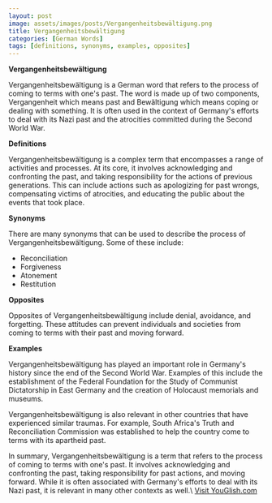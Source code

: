 ```yaml
---
layout: post
image: assets/images/posts/Vergangenheitsbewältigung.png
title: Vergangenheitsbewältigung
categories: [German Words]
tags: [definitions, synonyms, examples, opposites]
---
```

**Vergangenheitsbewältigung**

Vergangenheitsbewältigung is a German word that refers to the process of coming to terms with one's past. The word is made up of two components, Vergangenheit which means past and Bewältigung which means coping or dealing with something. It is often used in the context of Germany's efforts to deal with its Nazi past and the atrocities committed during the Second World War.

**Definitions**

Vergangenheitsbewältigung is a complex term that encompasses a range of activities and processes. At its core, it involves acknowledging and confronting the past, and taking responsibility for the actions of previous generations. This can include actions such as apologizing for past wrongs, compensating victims of atrocities, and educating the public about the events that took place.

**Synonyms**

There are many synonyms that can be used to describe the process of Vergangenheitsbewältigung. Some of these include:

- Reconciliation
- Forgiveness
- Atonement
- Restitution

**Opposites**

Opposites of Vergangenheitsbewältigung include denial, avoidance, and forgetting. These attitudes can prevent individuals and societies from coming to terms with their past and moving forward.

**Examples**

Vergangenheitsbewältigung has played an important role in Germany's history since the end of the Second World War. Examples of this include the establishment of the Federal Foundation for the Study of Communist Dictatorship in East Germany and the creation of Holocaust memorials and museums.

Vergangenheitsbewältigung is also relevant in other countries that have experienced similar traumas. For example, South Africa's Truth and Reconciliation Commission was established to help the country come to terms with its apartheid past.

In summary, Vergangenheitsbewältigung is a term that refers to the process of coming to terms with one's past. It involves acknowledging and confronting the past, taking responsibility for past actions, and moving forward. While it is often associated with Germany's efforts to deal with its Nazi past, it is relevant in many other contexts as well.\ <a id="yg-widget-0" class="youglish-widget" data-query="Vergangenheitsbewältigung" data-lang="german" data-components="8412" data-auto-start="0" data-bkg-color="theme_light" data-title="How%20to%20pronounce%20Vergangenheitsbewältigung%20in%20German"  rel="nofollow" href="https://youglish.com">Visit YouGlish.com</a><script async src="https://youglish.com/public/emb/widget.js" charset="utf-8"></script>